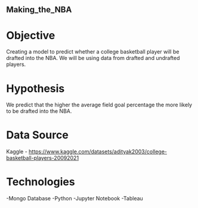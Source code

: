 ## Making_the_NBA
# Objective
Creating a model to predict whether a college basketball player will be drafted into the NBA.  We will be using data from drafted and undrafted players.   

# Hypothesis
We predict that the higher the average field goal percentage the more likely to be drafted into the NBA.

# Data Source
Kaggle - https://www.kaggle.com/datasets/adityak2003/college-basketball-players-20092021

# Technologies
-Mongo Database
-Python
  -Jupyter Notebook
-Tableau
